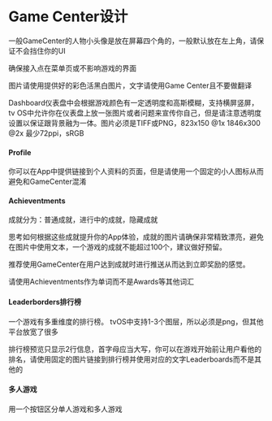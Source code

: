 # Game Center设计

一般GameCenter的人物小头像是放在屏幕四个角的，一般默认放在左上角，请保证不会挡住你的UI

确保接入点在菜单页或不影响游戏的界面

图片请使用提供好的彩色活黑白图片，文字请使用Game Center且不要做翻译

Dashboard仪表盘中会根据游戏颜色有一定透明度和高斯模糊，支持横屏竖屏，tv OS中允许你在仪表盘上放一张图片或者问题来宣传你自己，但是请注意透明度设置以保证跟背景融为一体。图片必须是TIFF或PNG，823x150 @1x 1846x300 @2x  最少72ppi，sRGB

#### Profile

你可以在App中提供链接到个人资料的页面，但是请使用一个固定的小人图标从而避免和GameCenter混淆

####  Achieventments

成就分为：普通成就，进行中的成就，隐藏成就

思考如何根据这些成就提升你的App体验，成就的图片请确保非常精致漂亮，避免在图片中使用文本，一个游戏的成就不能超过100个，建议做好预留。

推荐使用GameCenter在用户达到成就时进行推送从而达到立即奖励的感觉。

请使用Achieventments作为单词而不是Awards等其他词汇

#### Leaderborders排行榜

一个游戏有多重维度的排行榜。 tvOS中支持1-3个图层，所以必须是png，但其他平台放宽了很多

排行榜预览只显示2行信息，首字母应当大写，你可以在游戏开始前让用户看他的排名，请使用固定的图片链接到排行榜并使用对应的文字Leaderboards而不是其他的

#### 多人游戏

用一个按钮区分单人游戏和多人游戏


